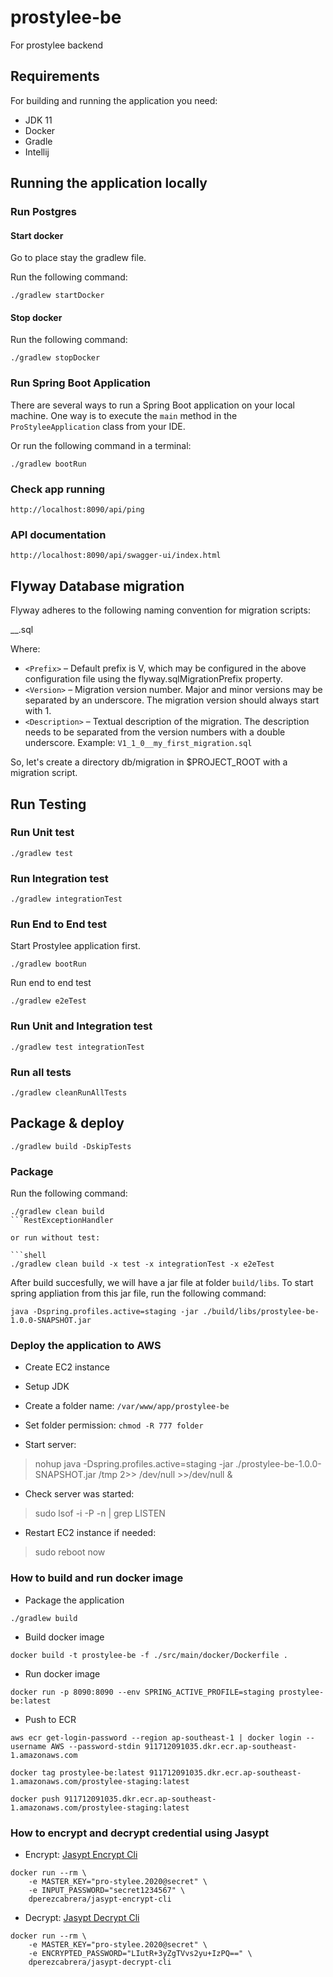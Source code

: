 # prostylee-be
For prostylee backend

## Requirements

For building and running the application you need:

- JDK 11
- Docker
- Gradle
- Intellij

## Running the application locally

### Run Postgres

#### Start docker
Go to place stay the gradlew file.

Run the following command:
```shell
./gradlew startDocker
```

#### Stop docker

Run the following command:
```shell
./gradlew stopDocker
```

### Run Spring Boot Application

There are several ways to run a Spring Boot application on your local machine. 
One way is to execute the `main` method in the `ProStyleeApplication` class from your IDE.

Or run the following command in a terminal:

```shell
./gradlew bootRun
```

### Check app running

```shell
http://localhost:8090/api/ping
```

### API documentation

```shell
http://localhost:8090/api/swagger-ui/index.html
```

## Flyway Database migration
Flyway adheres to the following naming convention for migration scripts:

<Prefix><Version>__<Description>.sql

Where:

- `<Prefix>` – Default prefix is V, which may be configured in the above configuration file using the flyway.sqlMigrationPrefix property.
- `<Version>` – Migration version number. Major and minor versions may be separated by an underscore. The migration version should always start with 1.
- `<Description>` – Textual description of the migration. The description needs to be separated from the version numbers with a double underscore.
Example: `V1_1_0__my_first_migration.sql`

So, let's create a directory db/migration in $PROJECT_ROOT with a migration script.

## Run Testing

### Run Unit test

```shell
./gradlew test
```

### Run Integration  test

```shell
./gradlew integrationTest
```

### Run End to End test

Start Prostylee application first.

```shell
./gradlew bootRun
```

Run end to end test

```shell
./gradlew e2eTest
```

### Run Unit and Integration  test

```shell
./gradlew test integrationTest
```

### Run all tests

```shell
./gradlew cleanRunAllTests
```

## Package & deploy

```shell
./gradlew build -DskipTests
```


### Package

Run the following command:

```shell
./gradlew clean build
```RestExceptionHandler

or run without test:

```shell
./gradlew clean build -x test -x integrationTest -x e2eTest
```

After build succesfully, we will have a jar file at folder `build/libs`.
To start spring appliation from this jar file, run the following command:

```shell
java -Dspring.profiles.active=staging -jar ./build/libs/prostylee-be-1.0.0-SNAPSHOT.jar
```

### Deploy the application to AWS

- Create EC2 instance

- Setup JDK

- Create a folder name: `/var/www/app/prostylee-be`

- Set folder permission: `chmod -R 777 folder`

- Start server:

> nohup java -Dspring.profiles.active=staging -jar ./prostylee-be-1.0.0-SNAPSHOT.jar /tmp 2>> /dev/null >>/dev/null &

- Check server was started:

> sudo lsof -i -P -n | grep LISTEN

- Restart EC2 instance if needed:

> sudo reboot now

### How to build and run docker image

- Package the application

```shell
./gradlew build
```

- Build docker image

```shell
docker build -t prostylee-be -f ./src/main/docker/Dockerfile .
```

- Run docker image

```shell
docker run -p 8090:8090 --env SPRING_ACTIVE_PROFILE=staging prostylee-be:latest
```

- Push to ECR

```shell
aws ecr get-login-password --region ap-southeast-1 | docker login --username AWS --password-stdin 911712091035.dkr.ecr.ap-southeast-1.amazonaws.com
```

```shell
docker tag prostylee-be:latest 911712091035.dkr.ecr.ap-southeast-1.amazonaws.com/prostylee-staging:latest
```

```shell
docker push 911712091035.dkr.ecr.ap-southeast-1.amazonaws.com/prostylee-staging:latest
```

### How to encrypt and decrypt credential using Jasypt

- Encrypt: [Jasypt Encrypt Cli](https://hub.docker.com/r/dperezcabrera/jasypt-encrypt-cli)

```shell
docker run --rm \
    -e MASTER_KEY="pro-stylee.2020@secret" \
    -e INPUT_PASSWORD="secret1234567" \
    dperezcabrera/jasypt-encrypt-cli
```

- Decrypt: [Jasypt Decrypt Cli](https://hub.docker.com/r/dperezcabrera/jasypt-decrypt-cli)

```shell
docker run --rm \
    -e MASTER_KEY="pro-stylee.2020@secret" \
    -e ENCRYPTED_PASSWORD="LIutR+3yZgTVvs2yu+IzPQ==" \
    dperezcabrera/jasypt-decrypt-cli
```